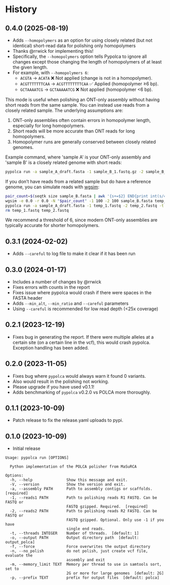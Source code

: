 History
=======

0.4.0 (2025-08-19)
------------------

* Adds `--homopolymers` as an option for using closely related (but not identical) short-read data for polishing only homopolymers
* Thanks @rrwick for implementing this!
* Specifically, the `--homopolymers` option tells Pypolca to ignore all changes except those changing the length of homopolymers of at least the given length.
* For example, with `--homopolymers 6`:
    * `ACGTA` → `ACATA` ❌ Not applied (change is not in a homopolymer).
    * `ACGTTTTTTTCAA` → `ACGTTTTTTTTCAA` ✅ Applied (homopolymer ≥6 bp).
    * `GCTAAAATCG` → `GCTAAAAATCG` ❌ Not applied (homopolymer <6 bp).
  
This mode is useful when polishing an ONT-only assembly without having short reads from the same sample. You can instead use reads from a closely related sample. The underlying assumptions are:
1. ONT-only assemblies often contain errors in homopolymer length, especially for long homopolymers.
2. Short reads will be more accurate than ONT reads for long homopolymers.
3. Homopolymer runs are generally conserved between closely related genomes.

Example command, where 'sample A' is your ONT-only assembly and 'sample B' is a closely related genome with short reads:
```bash
pypolca run -a sample_A_draft.fasta -1 sample_B_1.fastq.gz -2 sample_B_2.fastq.gz -t 16 --careful --homopolymers 6
```

If you don’t have reads from a related sample but do have a reference genome, you can simulate reads with [wgsim](https://github.com/lh3/wgsim):
```bash
pair_count=$(seqtk size sample_B.fasta | awk '{s+=$2} END{print int(s/4)}')  # ~50× depth
wgsim -e 0.0 -r 0.0 -N "$pair_count" -1 100 -2 100 sample_B.fasta temp_1.fastq temp_2.fastq
pypolca run -a sample_A_draft.fasta -1 temp_1.fastq -2 temp_2.fastq -t 16 --careful --homopolymers 6
rm temp_1.fastq temp_2.fastq
```

We recommend a threshold of 6, since modern ONT-only assemblies are typically accurate for shorter homopolymers.

0.3.1 (2024-02-02)
------------------

* Adds `--careful` to log file to make it clear if it has been run

0.3.0 (2024-01-17)
------------------

* Includes a number of changes by @rrwick
* Fixes errors with counts in the report
* Fixes issue where pypolca would crash if there were spaces in the FASTA header
* Adds `--min_alt`, `--min_ratio` and `--careful` parameters
* Using `--careful` is recommended for low read depth (<25x coverage)

0.2.1 (2023-12-19)
------------------

* Fixes bug in generating the report. If there were multiple alleles at a certain site (on a certain line in the vcf), this would crash pypolca. Exception handling has been added.

0.2.0 (2023-11-05)
------------------

* Fixes bug where `pypolca` would always warn it found 0 variants.
* Also would result in the polishing not working. 
* Please upgrade if you have used v0.1.1!
* Adds benchmarking of `pypolca` v0.2.0 vs POLCA more thoroughly. 

0.1.1 (2023-10-09)
------------------

* Patch release to fix the release.yaml uploads to pypi.

0.1.0 (2023-10-09)
------------------

* Initial release

```
Usage: pypolca run [OPTIONS]

  Python implementation of the POLCA polisher from MaSuRCA

Options:
  -h, --help               Show this message and exit.
  -V, --version            Show the version and exit.
  -a, --assembly PATH      Path to assembly contigs or scaffolds.  [required]
  -1, --reads1 PATH        Path to polishing reads R1 FASTQ. Can be FASTQ or
                           FASTQ gzipped. Required.  [required]
  -2, --reads2 PATH        Path to polishing reads R2 FASTQ. Can be FASTQ or
                           FASTQ gzipped. Optional. Only use -1 if you have
                           single end reads.
  -t, --threads INTEGER    Number of threads.  [default: 1]
  -o, --output PATH        Output directory path  [default: output_polca]
  -f, --force              Force overwrites the output directory
  -n, --no_polish          do not polish, just create vcf file, evaluate the
                           assembly and exit
  -m, --memory_limit TEXT  Memory per thread to use in samtools sort, set to
                           2G or more for large genomes  [default: 2G]
  -p, --prefix TEXT        prefix for output files  [default: polca]
```
